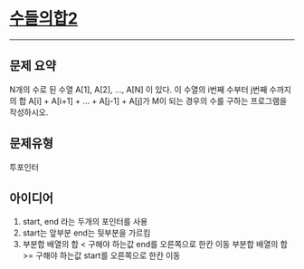 # [수들의합2](https://www.acmicpc.net/problem/2003)
---
## 문제 요약
N개의 수로 된 수열 A[1], A[2], …, A[N] 이 있다. 이 수열의 i번째 수부터 j번째 수까지의 합 A[i] + A[i+1] + … + A[j-1] + A[j]가 M이 되는 경우의 수를 구하는 프로그램을 작성하시오.

## 문제유형
투포인터

## 아이디어
1. start, end 라는 두개의 포인터를 사용
2. start는 앞부분 end는 뒷부분을 가르킴
3. 부분합 배열의 합 < 구해야 하는값
    end를 오른쪽으로 한칸 이동
   부분합 배열의 합 >= 구해야 하는값
    start를 오른쪽으로 한칸 이동
